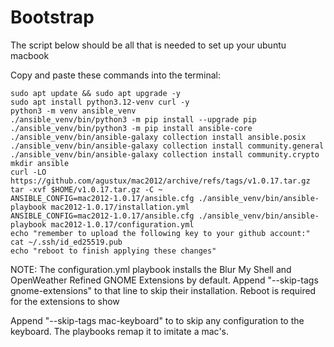 # Bootstrap
The script below should be all that is needed to set up your ubuntu macbook

Copy and paste these commands into the terminal:
```
sudo apt update && sudo apt upgrade -y
sudo apt install python3.12-venv curl -y
python3 -m venv ansible_venv
./ansible_venv/bin/python3 -m pip install --upgrade pip
./ansible_venv/bin/python3 -m pip install ansible-core
./ansible_venv/bin/ansible-galaxy collection install ansible.posix
./ansible_venv/bin/ansible-galaxy collection install community.general
./ansible_venv/bin/ansible-galaxy collection install community.crypto
mkdir ansible
curl -LO https://github.com/agustux/mac2012/archive/refs/tags/v1.0.17.tar.gz
tar -xvf $HOME/v1.0.17.tar.gz -C ~
ANSIBLE_CONFIG=mac2012-1.0.17/ansible.cfg ./ansible_venv/bin/ansible-playbook mac2012-1.0.17/installation.yml
ANSIBLE_CONFIG=mac2012-1.0.17/ansible.cfg ./ansible_venv/bin/ansible-playbook mac2012-1.0.17/configuration.yml
echo "remember to upload the following key to your github account:"
cat ~/.ssh/id_ed25519.pub
echo "reboot to finish applying these changes"
```

NOTE: The configuration.yml playbook installs the Blur My Shell and OpenWeather Refined GNOME
Extensions by default. Append "--skip-tags gnome-extensions" to that line to skip their installation.
Reboot is required for the extensions to show

Append "--skip-tags mac-keyboard" to to skip any configuration to the keyboard. The playbooks remap it to imitate a mac's.